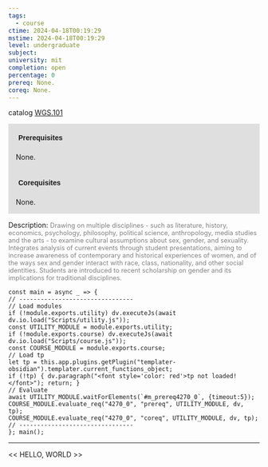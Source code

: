 ```yaml
---
tags:
  - course
ctime: 2024-04-18T00:19:29
mstime: 2024-04-18T00:19:29
level: undergraduate
subject: 
university: mit
completion: open
percentage: 0
prereq: None.
coreq: None.
---
```


catalog [WGS.101](http://student.mit.edu/catalog/mWGSa.html#WGS.101)

<span style="display: block; padding: 15px; background-color: rgb(100, 100, 100, 0.2);"><font id="m_prereq4270_0" style="display: block; font-family: Arial, sans-serif; font-weight: bold; padding: 5px">Prerequisites</font><br><span id="prereq4270_0">None.</span></span>
<span style="display: block; padding: 15px; background-color: rgb(100, 100, 100, 0.2);"><font id="m_coreq4270_0" style="display: block; font-family: Arial, sans-serif; font-weight: bold; padding: 5px">Corequisites</font><br><span id="coreq4270_0">None.</span></span>

<font style="">Description:</font>
<font style="color: grey; font-size: 0.8rem;">Drawing on multiple disciplines - such as literature, history, economics, psychology, philosophy, political science, anthropology, media studies and the arts - to examine cultural assumptions about sex, gender, and sexuality. Integrates analysis of current events through student presentations, aiming to increase awareness of contemporary and historical experiences of women, and of the ways sex and gender interact with race, class, nationality, and other social identities. Students are introduced to recent scholarship on gender and its implications for traditional disciplines.</font>

```dataviewjs
const main = async _ => {
// --------------------------------
// Load modules
if (!module.exports.utility) dv.executeJs(await dv.io.load("Scripts/utility.js"));
const UTILITY_MODULE = module.exports.utility;
if (!module.exports.course) dv.executeJs(await dv.io.load("Scripts/course.js"));
const COURSE_MODULE = module.exports.course;
// Load tp
let tp = this.app.plugins.getPlugin("templater-obsidian").templater.current_functions_object;
if (!tp) { dv.paragraph("<font style='color: red'>tp not loaded!</font>"); return; }
// Evaluate
await UTILITY_MODULE.waitForElements(`#m_prereq4270_0`, {timeout:5});
COURSE_MODULE.evaluate_req("4270_0", "prereq", UTILITY_MODULE, dv, tp);
COURSE_MODULE.evaluate_req("4270_0", "coreq", UTILITY_MODULE, dv, tp);
// --------------------------------
}; main();
```

---

<< HELLO, WORLD >>
